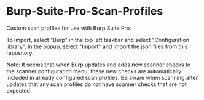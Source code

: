 # Burp-Suite-Pro-Scan-Profiles
Custom scan profiles for use with Burp Suite Pro.

To import, select "Burp" in the top left taskbar and select "Configuration library". In the popup, select "Import" and import the json files from this repository.

Note: It seems that when Burp updates and adds new scanner checks to the scanner configuration menu, these new checks are automatically included in already configured scan profiles. Be aware when scanning after updates that any scan profiles do not have scanner checks that are not expected.